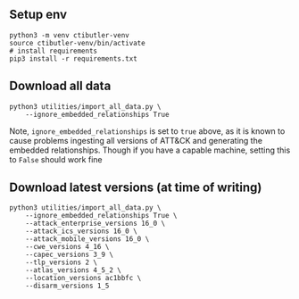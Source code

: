 ## Setup env

```shell
python3 -m venv ctibutler-venv
source ctibutler-venv/bin/activate
# install requirements
pip3 install -r requirements.txt
````

## Download all data

```shell
python3 utilities/import_all_data.py \
	--ignore_embedded_relationships True
```

Note, `ignore_embedded_relationships` is set to `true` above, as it is known to cause problems ingesting all versions of ATT&CK and generating the embedded relationships. Though if you have a capable machine, setting this to `False` should work fine

## Download latest versions (at time of writing)

```shell
python3 utilities/import_all_data.py \
	--ignore_embedded_relationships True \
	--attack_enterprise_versions 16_0 \
	--attack_ics_versions 16_0 \
	--attack_mobile_versions 16_0 \
	--cwe_versions 4_16 \
	--capec_versions 3_9 \
	--tlp_versions 2 \
	--atlas_versions 4_5_2 \
	--location_versions ac1bbfc \
	--disarm_versions 1_5
```